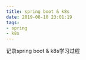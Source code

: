 ```yaml
---
title: spring boot & k8s
date: 2019-08-10 23:01:19
tags: 
- spring
- k8s
---
```

记录spring boot & k8s学习过程 